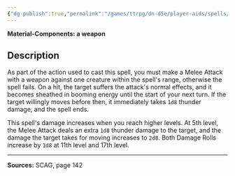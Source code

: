 ```yaml
---
{"dg-publish":true,"permalink":"/games/ttrpg/dn-d5e/player-aids/spells/cantrips/booming-blade/","tags":["TTRPG/DND/5e","Verbal","Material","damage"]}
---
```


**Material-Components:   a weapon**

## Description
As part of the action used to cast this spell, you must make a Melee Attack with a weapon against one creature within the spell's range, otherwise the spell fails.
On a hit, the target suffers the attack's normal effects, and it becomes sheathed in booming energy until the start of your next turn.
If the target willingly moves before then, it immediately takes `1d8` thunder damage, and the spell ends.

This spell's damage increases when you reach higher levels.
At 5th level, the Melee Attack deals an extra `1d8` thunder damage to the target, and the damage the target takes for moving increases to `2d8`.
Both Damage Rolls increase by `1d8` at 11th level and 17th level.

---

**Sources:** SCAG, page 142
